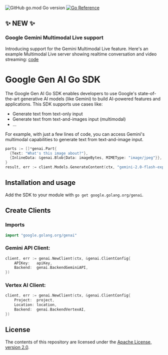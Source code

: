 ![GitHub go.mod Go version](https://img.shields.io/github/go-mod/go-version/googleapis/go-genai)
[![Go Reference](https://pkg.go.dev/badge/google.golang.org/genai.svg)](https://pkg.go.dev/google.golang.org/genai)

## ✨ NEW ✨

### Google Gemini Multimodal Live support

Introducing support for the Gemini Multimodal Live feature. Here's an example Multimodal Live server showing realtime conversation and video streaming: [code](./samples/live_streaming_server.go)

# Google Gen AI Go SDK

The Google Gen AI Go SDK enables developers to use Google's state-of-the-art
generative AI models (like Gemini) to build AI-powered features and applications.
This SDK supports use cases like:
- Generate text from text-only input
- Generate text from text-and-images input (multimodal)
- ...

For example, with just a few lines of code, you can access Gemini's multimodal
capabilities to generate text from text-and-image input.

```go
parts := []*genai.Part{
  {Text: "What's this image about?"},
  {InlineData: &genai.Blob{Data: imageBytes, MIMEType: "image/jpeg"}},
}
result, err := client.Models.GenerateContent(ctx, "gemini-2.0-flash-exp", []*genai.Content{{Parts: parts}}, nil)
```

## Installation and usage

Add the SDK to your module with `go get google.golang.org/genai`.

## Create Clients

### Imports
```go
import "google.golang.org/genai"
```

### Gemini API Client:
```go
client, err := genai.NewClient(ctx, &genai.ClientConfig{
	APIKey:   apiKey,
	Backend:  genai.BackendGeminiAPI,
})
```

### Vertex AI Client:
```go
client, err := genai.NewClient(ctx, &genai.ClientConfig{
	Project:  project,
	Location: location,
	Backend:  genai.BackendVertexAI,
})
```

## License

The contents of this repository are licensed under the
[Apache License, version 2.0](http://www.apache.org/licenses/LICENSE-2.0).
